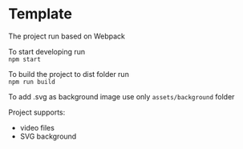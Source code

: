 # Template

The project run based on Webpack

To start developing run\
`npm start`

To build the project to dist folder run\
`npm run build`


To add .svg as background image use only `assets/background` folder

Project supports:
 - video files
 - SVG background